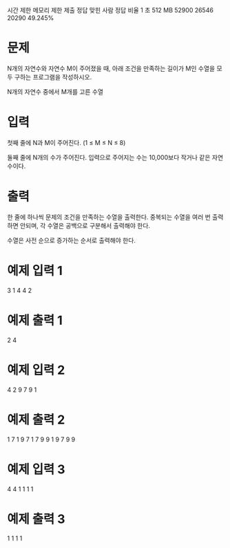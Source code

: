 시간 제한	메모리 제한	제출	정답	맞힌 사람	정답 비율
1 초	512 MB	52900	26546	20290	49.245%
# 문제
N개의 자연수와 자연수 M이 주어졌을 때, 아래 조건을 만족하는 길이가 M인 수열을 모두 구하는 프로그램을 작성하시오.

N개의 자연수 중에서 M개를 고른 수열
# 입력
첫째 줄에 N과 M이 주어진다. (1 ≤ M ≤ N ≤ 8)

둘째 줄에 N개의 수가 주어진다. 입력으로 주어지는 수는 10,000보다 작거나 같은 자연수이다.

# 출력
한 줄에 하나씩 문제의 조건을 만족하는 수열을 출력한다. 중복되는 수열을 여러 번 출력하면 안되며, 각 수열은 공백으로 구분해서 출력해야 한다.

수열은 사전 순으로 증가하는 순서로 출력해야 한다.

# 예제 입력 1 
3 1
4 4 2
# 예제 출력 1 
2
4
# 예제 입력 2 
4 2
9 7 9 1
# 예제 출력 2 
1 7
1 9
7 1
7 9
9 1
9 7
9 9
# 예제 입력 3 
4 4
1 1 1 1
# 예제 출력 3 
1 1 1 1
